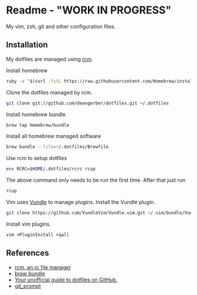 # Readme - "WORK IN PROGRESS"

My vim, zsh, git and other configuration files.

## Installation

My dotfiles are managed using [rcm](https://github.com/thoughtbot/rcm).

Install homebrew
```bash
ruby -e "$(curl -fsSL https://raw.githubusercontent.com/Homebrew/install/master/install)"
```

Clone the dotfiles managed by rcm.

```bash
git clone git://github.com/deangerber/dotfiles.git ~/.dotfiles
```

Install homebrew bundle

```bash
brew tap Homebrew/bundle
```

Install all homebrew managed software

```bash
brew bundle --file=~/.dotfiles/Brewfile
```

Use rcm to setup dotfiles

```bash
env RCRC=$HOME/.dotfiles/rcrc rcup
```

The above command only needs to be run the first time. After that just run

```bash
rcup
```

Vim uses [Vundle](https://github.com/VundleVim/Vundle.vim) to manage plugins. Install the Vundle plugin.

```bash
git clone https://github.com/VundleVim/Vundle.vim.git ~/.vim/bundle/Vundle.vim
```

Install vim plugins.

```bash
vim +PluginInstall +qall
```

## References

* [rcm, an rc file manager](https://robots.thoughtbot.com/rcm-for-rc-files-in-dotfiles-repos)
* [brew bundle](https://github.com/Homebrew/homebrew-bundle)
* [Your unofficial guide to dotfiles on GitHub.](https://dotfiles.github.io)
* [git_prompt](https://gist.github.com/joshdick/4415470)
